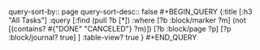 query-sort-by:: page
query-sort-desc:: false
#+BEGIN_QUERY
{:title [:h3 "All Tasks"]
 :query [:find (pull ?b [*])
 :where
   [?b :block/marker ?m]
   (not [(contains? #{"DONE" "CANCELED"} ?m)])
   [?b :block/page ?p]
   [?p :block/journal? true]
 ]
 :table-view? true
}
#+END_QUERY
